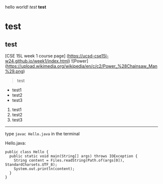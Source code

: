 hello world!
*test*
**test**
# test
## test
[CSE 15L week 1 course page] (https://ucsd-cse15l-w24.github.io/week1/index.html)
![Power] (https://upload.wikimedia.org/wikipedia/en/c/c2/Power_%28Chainsaw_Man%29.png)
> test

* test1
* test2
* test3

1. test1
2. test2
3. test3

---

type `javac Hello.java` in the terminal

Hello.java:
```
public class Hello {
  public static void main(String[] args) throws IOException {
    String content = Files.readString(Path.of(args[0]), StandardCharsets.UTF_8);    
    System.out.println(content);
  }
}
```
